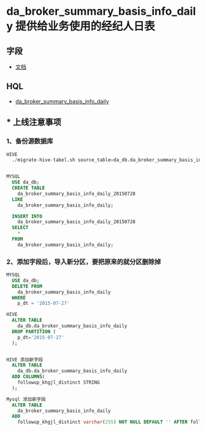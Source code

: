 # da_broker_summary_basis_info_daily 提供给业务使用的经纪人日表

## 字段
- [文档](service/data-warehouse/db-design/dw/dw_db/table-design/dw_summary_broker_basis_info_daily.md)


## HQL
- [da_broker_summary_basis_info_daily](http://git.corp.angejia.com/dw/dw_sql/tree/master/broker/da_broker_summary_basis_info_daily.sql)


## * 上线注意事项

### 1、备份源数据库

``` sql
HIVE
  ./migrate-hive-tabel.sh source_table=da_db.da_broker_summary_basis_info_daily target_table=dw_history_db.da_broker_summary_basis_info_daily_20150728


MYSQL
  USE da_db;
  CREATE TABLE
    da_broker_summary_basis_info_daily_20150728
  LIKE
    da_broker_summary_basis_info_daily;

  INSERT INTO
    da_broker_summary_basis_info_daily_20150728
  SELECT
    *
  FROM
    da_broker_summary_basis_info_daily;
```



### 2、添加字段后，导入新分区，要把原来的就分区删除掉

``` sql
MYSQL
  USE da_db;
  DELETE FROM
    da_broker_summary_basis_info_daily
  WHERE
    p_dt = '2015-07-27'

HIVE
  ALTER TABLE
    da_db.da_broker_summary_basis_info_daily
  DROP PARTITION (
    p_dt='2015-07-27'
  );


HIVE 添加新字段  
  ALTER TABLE
    da_db.da_broker_summary_basis_info_daily
  ADD COLUMNS(
    followup_khgjl_distinct STRING
  );  

Mysql 添加新字段
  ALTER TABLE
    da_broker_summary_basis_info_daily
  ADD
    followup_khgjl_distinct varchar(255) NOT NULL DEFAULT '' AFTER followup_fygjl_qc

```
